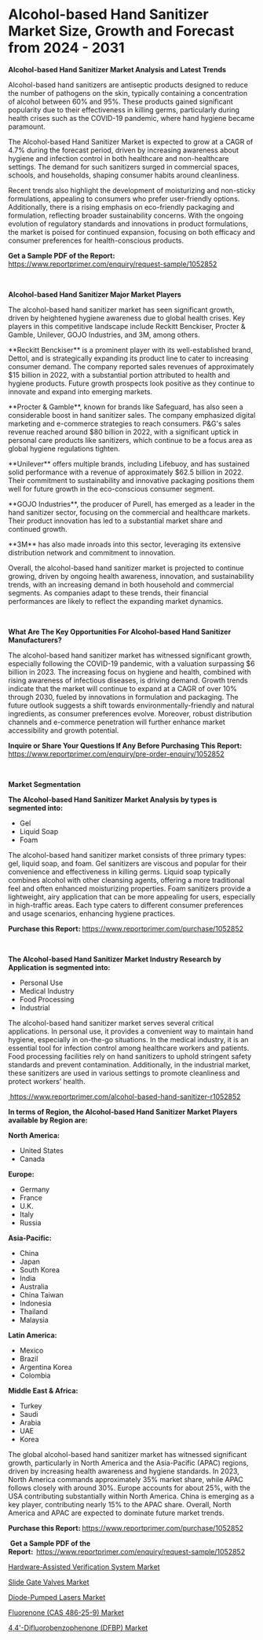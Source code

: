 <p><h1>Alcohol-based Hand Sanitizer Market Size, Growth and Forecast from 2024 - 2031</h1></p><p><strong>Alcohol-based Hand Sanitizer Market Analysis and Latest Trends</strong></p>
<p><p>Alcohol-based hand sanitizers are antiseptic products designed to reduce the number of pathogens on the skin, typically containing a concentration of alcohol between 60% and 95%. These products gained significant popularity due to their effectiveness in killing germs, particularly during health crises such as the COVID-19 pandemic, where hand hygiene became paramount. </p><p>The Alcohol-based Hand Sanitizer Market is expected to grow at a CAGR of 4.7% during the forecast period, driven by increasing awareness about hygiene and infection control in both healthcare and non-healthcare settings. The demand for such sanitizers surged in commercial spaces, schools, and households, shaping consumer habits around cleanliness. </p><p>Recent trends also highlight the development of moisturizing and non-sticky formulations, appealing to consumers who prefer user-friendly options. Additionally, there is a rising emphasis on eco-friendly packaging and formulation, reflecting broader sustainability concerns. With the ongoing evolution of regulatory standards and innovations in product formulations, the market is poised for continued expansion, focusing on both efficacy and consumer preferences for health-conscious products.</p></p>
<p><strong>Get a Sample PDF of the Report:&nbsp;</strong> <a href="https://www.reportprimer.com/enquiry/request-sample/1052852">https://www.reportprimer.com/enquiry/request-sample/1052852</a></p>
<p>&nbsp;</p>
<p><strong>Alcohol-based Hand Sanitizer Major Market Players</strong></p>
<p><p>The alcohol-based hand sanitizer market has seen significant growth, driven by heightened hygiene awareness due to global health crises. Key players in this competitive landscape include Reckitt Benckiser, Procter & Gamble, Unilever, GOJO Industries, and 3M, among others.</p><p>**Reckitt Benckiser** is a prominent player with its well-established brand, Dettol, and is strategically expanding its product line to cater to increasing consumer demand. The company reported sales revenues of approximately $15 billion in 2022, with a substantial portion attributed to health and hygiene products. Future growth prospects look positive as they continue to innovate and expand into emerging markets.</p><p>**Procter & Gamble**, known for brands like Safeguard, has also seen a considerable boost in hand sanitizer sales. The company emphasized digital marketing and e-commerce strategies to reach consumers. P&G's sales revenue reached around $80 billion in 2022, with a significant uptick in personal care products like sanitizers, which continue to be a focus area as global hygiene regulations tighten.</p><p>**Unilever** offers multiple brands, including Lifebuoy, and has sustained solid performance with a revenue of approximately $62.5 billion in 2022. Their commitment to sustainability and innovative packaging positions them well for future growth in the eco-conscious consumer segment.</p><p>**GOJO Industries**, the producer of Purell, has emerged as a leader in the hand sanitizer sector, focusing on the commercial and healthcare markets. Their product innovation has led to a substantial market share and continued growth.</p><p>**3M** has also made inroads into this sector, leveraging its extensive distribution network and commitment to innovation. </p><p>Overall, the alcohol-based hand sanitizer market is projected to continue growing, driven by ongoing health awareness, innovation, and sustainability trends, with an increasing demand in both household and commercial segments. As companies adapt to these trends, their financial performances are likely to reflect the expanding market dynamics.</p></p>
<p>&nbsp;</p>
<p><strong>What Are The Key Opportunities For Alcohol-based Hand Sanitizer Manufacturers?</strong></p>
<p><p>The alcohol-based hand sanitizer market has witnessed significant growth, especially following the COVID-19 pandemic, with a valuation surpassing $6 billion in 2023. The increasing focus on hygiene and health, combined with rising awareness of infectious diseases, is driving demand. Growth trends indicate that the market will continue to expand at a CAGR of over 10% through 2030, fueled by innovations in formulation and packaging. The future outlook suggests a shift towards environmentally-friendly and natural ingredients, as consumer preferences evolve. Moreover, robust distribution channels and e-commerce penetration will further enhance market accessibility and growth potential.</p></p>
<p><strong>Inquire or Share Your Questions If Any Before Purchasing This Report:</strong> <a href="https://www.reportprimer.com/enquiry/pre-order-enquiry/1052852">https://www.reportprimer.com/enquiry/pre-order-enquiry/1052852</a></p>
<p>&nbsp;</p>
<p><strong>Market Segmentation</strong></p>
<p><strong>The Alcohol-based Hand Sanitizer Market Analysis by types is segmented into:</strong></p>
<p><ul><li>Gel</li><li>Liquid Soap</li><li>Foam</li></ul></p>
<p><p>The alcohol-based hand sanitizer market consists of three primary types: gel, liquid soap, and foam. Gel sanitizers are viscous and popular for their convenience and effectiveness in killing germs. Liquid soap typically combines alcohol with other cleansing agents, offering a more traditional feel and often enhanced moisturizing properties. Foam sanitizers provide a lightweight, airy application that can be more appealing for users, especially in high-traffic areas. Each type caters to different consumer preferences and usage scenarios, enhancing hygiene practices.</p></p>
<p><strong>Purchase this Report:&nbsp;</strong><a href="https://www.reportprimer.com/purchase/1052852">https://www.reportprimer.com/purchase/1052852</a></p>
<p>&nbsp;</p>
<p><strong>The Alcohol-based Hand Sanitizer Market Industry Research by Application is segmented into:</strong></p>
<p><ul><li>Personal Use</li><li>Medical Industry</li><li>Food Processing</li><li>Industrial</li></ul></p>
<p><p>The alcohol-based hand sanitizer market serves several critical applications. In personal use, it provides a convenient way to maintain hand hygiene, especially in on-the-go situations. In the medical industry, it is an essential tool for infection control among healthcare workers and patients. Food processing facilities rely on hand sanitizers to uphold stringent safety standards and prevent contamination. Additionally, in the industrial market, these sanitizers are used in various settings to promote cleanliness and protect workers’ health.</p></p>
<p><a href="https://www.reportprimer.com/alcohol-based-hand-sanitizer-r1052852">&nbsp;https://www.reportprimer.com/alcohol-based-hand-sanitizer-r1052852</a></p>
<p><strong>In terms of Region, the Alcohol-based Hand Sanitizer Market Players available by Region are:</strong></p>
<p>
    <p> <strong> North America: </strong>
        <ul>
            <li>United States</li>
            <li>Canada</li>
        </ul>
        </p> 
    <p> <strong> Europe: </strong>
        <ul>
            <li>Germany</li>
            <li>France</li>
            <li>U.K.</li>
            <li>Italy</li>
            <li>Russia</li>
        </ul>
        </p> 
    <p> <strong> Asia-Pacific: </strong>
        <ul>
            <li>China</li>
            <li>Japan</li>
            <li>South Korea</li>
            <li>India</li>
            <li>Australia</li>
            <li>China Taiwan</li>
            <li>Indonesia</li>
            <li>Thailand</li>
            <li>Malaysia</li>
        </ul>
        </p> 
    <p> <strong> Latin America: </strong>
        <ul>
            <li>Mexico</li>
            <li>Brazil</li>
            <li>Argentina Korea</li>
            <li>Colombia</li>
        </ul>
        </p> 
    <p> <strong> Middle East & Africa: </strong>
        <ul>
            <li>Turkey</li>
            <li>Saudi</li>
            <li>Arabia</li>
            <li>UAE</li>
            <li>Korea</li>
        </ul>
    </p>
    </p>
<p><p>The global alcohol-based hand sanitizer market has witnessed significant growth, particularly in North America and the Asia-Pacific (APAC) regions, driven by increasing health awareness and hygiene standards. In 2023, North America commands approximately 35% market share, while APAC follows closely with around 30%. Europe accounts for about 25%, with the USA contributing substantially within North America. China is emerging as a key player, contributing nearly 15% to the APAC share. Overall, North America and APAC are expected to dominate future market trends.</p></p>
<p><strong>Purchase this Report: </strong><a href="https://www.reportprimer.com/purchase/1052852">https://www.reportprimer.com/purchase/1052852</a></p>
<p>&nbsp;<strong>Get a Sample PDF of the Report:&nbsp;&nbsp;</strong><a href="https://www.reportprimer.com/enquiry/request-sample/1052852">https://www.reportprimer.com/enquiry/request-sample/1052852</a></p>
<p><strong></strong></p>
<p><p><a href="https://issuu.com/reportprime-2/docs/hardware-assisted-verification-syst_11d9374f244dd9">Hardware-Assisted Verification System Market</a></p><p><a href="https://medium.com/@owenhamiytll568745/market-trends-in-the-global-slide-gate-valves-market-forecast-and-analysis-2024-2031-ad5e07f8a1fc">Slide Gate Valves Market</a></p><p><a href="https://medium.com/@owenhamiytll568745/global-perspectives-on-diode-pumped-lasers-market-trends-and-forecast-2024-2031-09363d29f9f7?postPublishedType=repub">Diode-Pumped Lasers Market</a></p><p><a href="https://github.com/GraceTurner587/Market-Research-Report-List-1/blob/main/fluorenone-cas-486-25-9-market.md">Fluorenone (CAS 486-25-9) Market</a></p><p><a href="https://issuu.com/reportprime-2/docs/44-difluorobenzophenone-dfbp-market_5bea4d377d59e7">4,4'-Difluorobenzophenone (DFBP) Market</a></p></p>